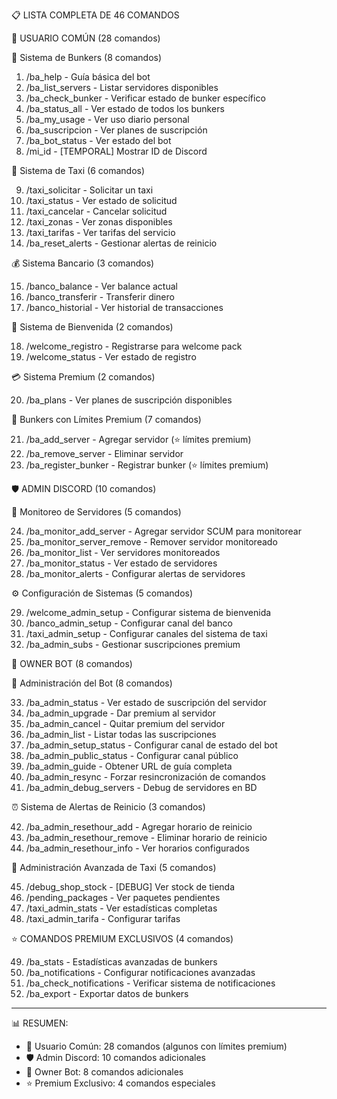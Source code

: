 📋 LISTA COMPLETA DE 46 COMANDOS

  👤 USUARIO COMÚN (28 comandos)

  🏰 Sistema de Bunkers (8 comandos)

  1. /ba_help - Guía básica del bot
  2. /ba_list_servers - Listar servidores disponibles
  3. /ba_check_bunker - Verificar estado de bunker específico
  4. /ba_status_all - Ver estado de todos los bunkers
  5. /ba_my_usage - Ver uso diario personal
  6. /ba_suscripcion - Ver planes de suscripción
  7. /ba_bot_status - Ver estado del bot
  8. /mi_id - [TEMPORAL] Mostrar ID de Discord

  🚖 Sistema de Taxi (6 comandos)

  9. /taxi_solicitar - Solicitar un taxi
  10. /taxi_status - Ver estado de solicitud
  11. /taxi_cancelar - Cancelar solicitud
  12. /taxi_zonas - Ver zonas disponibles
  13. /taxi_tarifas - Ver tarifas del servicio
  14. /ba_reset_alerts - Gestionar alertas de reinicio

  💰 Sistema Bancario (3 comandos)

  15. /banco_balance - Ver balance actual
  16. /banco_transferir - Transferir dinero
  17. /banco_historial - Ver historial de transacciones

  🎁 Sistema de Bienvenida (2 comandos)

  18. /welcome_registro - Registrarse para welcome pack
  19. /welcome_status - Ver estado de registro

  💳 Sistema Premium (2 comandos)

  20. /ba_plans - Ver planes de suscripción disponibles

  🏰 Bunkers con Límites Premium (7 comandos)

  21. /ba_add_server - Agregar servidor (⭐ límites premium)
  22. /ba_remove_server - Eliminar servidor
  23. /ba_register_bunker - Registrar bunker (⭐ límites premium)

  🛡️ ADMIN DISCORD (10 comandos)

  🔧 Monitoreo de Servidores (5 comandos)

  24. /ba_monitor_add_server - Agregar servidor SCUM para monitorear
  25. /ba_monitor_server_remove - Remover servidor monitoreado
  26. /ba_monitor_list - Ver servidores monitoreados
  27. /ba_monitor_status - Ver estado de servidores
  28. /ba_monitor_alerts - Configurar alertas de servidores

  ⚙️ Configuración de Sistemas (5 comandos)

  29. /welcome_admin_setup - Configurar sistema de bienvenida
  30. /banco_admin_setup - Configurar canal del banco
  31. /taxi_admin_setup - Configurar canales del sistema de taxi
  32. /ba_admin_subs - Gestionar suscripciones premium

  👑 OWNER BOT (8 comandos)

  🔧 Administración del Bot (8 comandos)

  33. /ba_admin_status - Ver estado de suscripción del servidor
  34. /ba_admin_upgrade - Dar premium al servidor
  35. /ba_admin_cancel - Quitar premium del servidor
  36. /ba_admin_list - Listar todas las suscripciones
  37. /ba_admin_setup_status - Configurar canal de estado del bot
  38. /ba_admin_public_status - Configurar canal público
  39. /ba_admin_guide - Obtener URL de guía completa
  40. /ba_admin_resync - Forzar resincronización de comandos
  41. /ba_admin_debug_servers - Debug de servidores en BD

  ⏰ Sistema de Alertas de Reinicio (3 comandos)

  42. /ba_admin_resethour_add - Agregar horario de reinicio
  43. /ba_admin_resethour_remove - Eliminar horario de reinicio
  44. /ba_admin_resethour_info - Ver horarios configurados

  🚖 Administración Avanzada de Taxi (5 comandos)

  45. /debug_shop_stock - [DEBUG] Ver stock de tienda
  46. /pending_packages - Ver paquetes pendientes
  47. /taxi_admin_stats - Ver estadísticas completas
  48. /taxi_admin_tarifa - Configurar tarifas

  ⭐ COMANDOS PREMIUM EXCLUSIVOS (4 comandos)

  49. /ba_stats - Estadísticas avanzadas de bunkers
  50. /ba_notifications - Configurar notificaciones avanzadas
  51. /ba_check_notifications - Verificar sistema de notificaciones
  52. /ba_export - Exportar datos de bunkers

  ---
  📊 RESUMEN:

  - 👤 Usuario Común: 28 comandos (algunos con límites premium)
  - 🛡️ Admin Discord: 10 comandos adicionales
  - 👑 Owner Bot: 8 comandos adicionales
  - ⭐ Premium Exclusivo: 4 comandos especiales